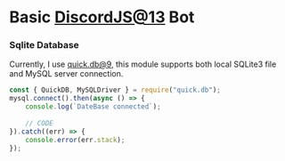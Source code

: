 # Basic [DiscordJS@13]([https://github.com/discordjs/discord.js/tree/v13](https://github.com/discordjs/discord.js/tree/13.16.0)) Bot

### Sqlite Database
Currently, I use [quick.db@9](https://github.com/plexidev/quick.db/tree/9.1.6), this module supports both local SQLite3 file and MySQL server connection.
```js
const { QuickDB, MySQLDriver } = require("quick.db");
mysql.connect().then(async () => {
    console.log(`DateBase connected`);
    
    // CODE
}).catch((err) => {
    console.error(err.stack);
});
```
